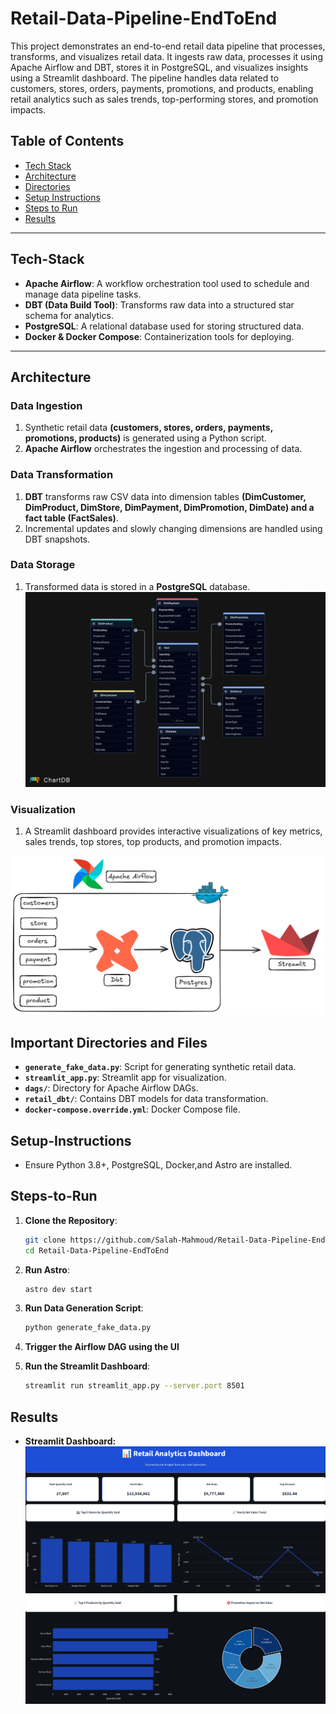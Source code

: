 # Retail-Data-Pipeline-EndToEnd

This project demonstrates an end-to-end retail data pipeline that processes, transforms, and visualizes retail data. It ingests raw data, processes it using Apache Airflow and DBT, stores it in PostgreSQL, and visualizes insights using a Streamlit dashboard. The pipeline handles data related to customers, stores, orders, payments, promotions, and products, enabling retail analytics such as sales trends, top-performing stores, and promotion impacts.


## Table of Contents
- [Tech Stack](#Tech-Stack)
- [Architecture](#Architecture)
- [Directories](#Important-Directories)
- [Setup Instructions](#Setup-Instructions)
- [Steps to Run](#Steps-to-Run)
- [Results](#Results)
 

---

## Tech-Stack

- **Apache Airflow**: A workflow orchestration tool used to schedule and manage data pipeline tasks.
- **DBT (Data Build Tool)**: Transforms raw data into a structured star schema for analytics.
- **PostgreSQL**: A relational database used for storing structured data.
- **Docker & Docker Compose**: Containerization tools for deploying.

---



## Architecture

### Data Ingestion
1. Synthetic retail data **(customers, stores, orders, payments, promotions, products)** is generated using a Python script.
2. **Apache Airflow** orchestrates the ingestion and processing of data.

### Data Transformation
1. **DBT** transforms raw CSV data into dimension tables **(DimCustomer, DimProduct, DimStore, DimPayment, DimPromotion, DimDate) and a fact table (FactSales)**.
2. Incremental updates and slowly changing dimensions are handled using DBT snapshots.



### Data Storage
1. Transformed data is stored in a **PostgreSQL** database.
![Dwh](Dwh.jpeg)


### Visualization
1. A Streamlit dashboard provides interactive visualizations of key metrics, sales trends, top stores, top products, and promotion impacts.

![Data Pipeline](Pipeline.png)

## Important Directories and Files

- **`generate_fake_data.py`**: Script for generating synthetic retail data. 
- **`streamlit_app.py`**:  Streamlit app for visualization. 
- **`dags/`**: Directory for Apache Airflow DAGs.
- **`retail_dbt/`**: Contains DBT models for data transformation.
- **`docker-compose.override.yml`**: Docker Compose file.  


## Setup-Instructions

- Ensure Python 3.8+, PostgreSQL, Docker,and Astro are installed.


## Steps-to-Run

1. **Clone the Repository**:
   ```bash
   git clone https://github.com/Salah-Mahmoud/Retail-Data-Pipeline-EndToEnd.git
   cd Retail-Data-Pipeline-EndToEnd
   ```
2. **Run Astro**:
   ```bash
   astro dev start
   ```
3. **Run Data Generation Script**:
   ```bash
   python generate_fake_data.py

   ```
4. **Trigger the Airflow DAG using the UI**

5. **Run the Streamlit Dashboard**:
   ```bash
   streamlit run streamlit_app.py --server.port 8501
   ```

## Results

- **Streamlit Dashboard:**
![Page1](Streamlit/page1.png)
![Page2](Streamlit/page2.png)















